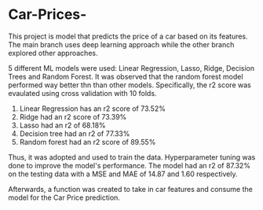 # Car-Prices-
This project is  model that predicts the price of a car based on its features. The main branch uses deep learning approach while the other branch explored other approaches. 

5 different ML models were used: Linear Regression, Lasso, Ridge, Decision Trees and Random Forest. It was observed that the random forest model performed way better thn than other models. 
Specifically, the r2 score was evaulated using cross validation with 10 folds. 

1. Linear Regression has an r2 score of 73.52%
2. Ridge had an r2 score of 73.39%
3. Lasso had an r2 of 68.18%
4. Decision tree had an r2 of 77.33%
5. Random forest had an r2 score of 89.55%

Thus, it was adopted and used to train the data. Hyperparameter tuning was done to improve the model's performance. The model had an r2 of 87.32% on the testing data with a MSE and MAE of 14.87 and 1.60 respectively. 

Afterwards, a function was created to take in car features and consume the model for the Car Price prediction. 
